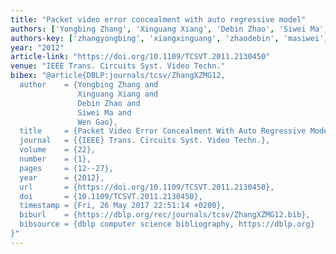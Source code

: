 ```yaml
---
title: "Packet video error concealment with auto regressive model"
authors: ['Yongbing Zhang', 'Xinguang Xiang', 'Debin Zhao', 'Siwei Ma', 'Wen Gao 0001']
authors-key: ['zhangyongbing', 'xiangxinguang', 'zhaodebin', 'masiwei', 'gaowen']
year: "2012"
article-link: "https://doi.org/10.1109/TCSVT.2011.2130450"
venue: "IEEE Trans. Circuits Syst. Video Techn."
bibex: "@article{DBLP:journals/tcsv/ZhangXZMG12,
  author    = {Yongbing Zhang and
               Xinguang Xiang and
               Debin Zhao and
               Siwei Ma and
               Wen Gao},
  title     = {Packet Video Error Concealment With Auto Regressive Model},
  journal   = {{IEEE} Trans. Circuits Syst. Video Techn.},
  volume    = {22},
  number    = {1},
  pages     = {12--27},
  year      = {2012},
  url       = {https://doi.org/10.1109/TCSVT.2011.2130450},
  doi       = {10.1109/TCSVT.2011.2130450},
  timestamp = {Fri, 26 May 2017 22:51:14 +0200},
  biburl    = {https://dblp.org/rec/journals/tcsv/ZhangXZMG12.bib},
  bibsource = {dblp computer science bibliography, https://dblp.org}
}"
---
```

